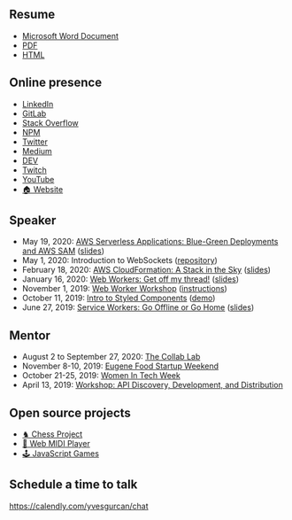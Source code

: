 ## Resume

- [Microsoft Word Document](https://yvesgurcan.com/resume.docx)
- [PDF](https://yvesgurcan.com/resume.pdf)
- [HTML](https://stackoverflow.com/cv/yvesgurcan)

## Online presence

- [LinkedIn](https://linkedin.com/in/yvesgurcan)
- [GitLab](https://gitlab.com/yvesgurcan)
- [Stack Overflow](https://stackoverflow.com/users/11439562/yves-gurcan)
- [NPM](https://www.npmjs.com/~yvesgurcan)
- [Twitter](https://twitter.com/yvesgurcan)
- [Medium](https://medium.com/@yvesgurcan)
- [DEV](https://dev.to/yvesgurcan)
- [Twitch](https://www.twitch.tv/yvesgurcan/videos)
- [YouTube](https://www.youtube.com/channel/UCmNgbt5GFQfdwPOKaJ-NHYw/videos)
- [🏠 Website](https://yvesgurcan.com/)

## Speaker

- May 19, 2020: [AWS Serverless Applications: Blue-Green Deployments and AWS SAM](https://www.meetup.com/Portland-Serverless-Architecture-Meetup/events/270451639/) ([slides](https://slides.com/yvesgurcan/aws-sam))
- May 1, 2020: Introduction to WebSockets ([repository](https://github.com/yvesgurcan/websocket-examples))
- February 18, 2020: [AWS CloudFormation: A Stack in the Sky](https://www.meetup.com/Portland-Serverless-Architecture-Meetup/events/268360327/) ([slides](https://slides.com/yvesgurcan/cloudformation#/))
- January 16, 2020: [Web Workers: Get off my thread!](https://www.meetup.com/front-end-small-talk/events/266240588/) ([slides](https://slides.com/yvesgurcan/webworkers))
- November 1, 2019: [Web Worker Workshop](https://www.meetup.com/Elm-Eug/events/gnzgkryzpbcb/) ([instructions](https://workers.yvesgurcan.com/workshop/))
- October 11, 2019: [Intro to Styled Components](https://www.meetup.com/Elm-Eug/events/qsrfjryznbpb/) ([demo](https://styled.yvesgurcan.com/))
- June 27, 2019: [Service Workers: Go Offline or Go Home](https://www.meetup.com/eugenewebdevs/events/261941044/) ([slides](https://slides.com/yvesgurcan/sw#/))

## Mentor

- August 2 to September 27, 2020: [The Collab Lab](https://the-collab-lab.codes/)
- November 8-10, 2019: [Eugene Food Startup Weekend](http://communities.techstars.com/usa/eugene/startup-weekend/14837)
- October 21-25, 2019: [Women In Tech Week](https://redefiningwomenintech.com/event/women-in-tech-week-oct-21-25)
- April 13, 2019: [Workshop: API Discovery, Development, and Distribution](https://www.meetup.com/eugenewebdevs/events/260157602/)

## Open source projects

- [♞ Chess Project](https://chessproject.yvesgurcan.com)
- [🎹 Web MIDI Player](https://midi.yvesgurcan.com)
- [🕹️ JavaScript Games](https://games.yvesgurcan.com)

## Schedule a time to talk

https://calendly.com/yvesgurcan/chat
